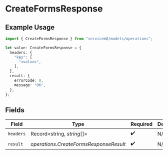 # CreateFormsResponse

## Example Usage

```typescript
import { CreateFormsResponse } from "servicem8/models/operations";

let value: CreateFormsResponse = {
  headers: {
    "key": [
      "<value>",
    ],
  },
  result: {
    errorCode: 0,
    message: "OK",
  },
};
```

## Fields

| Field                                  | Type                                   | Required                               | Description                            |
| -------------------------------------- | -------------------------------------- | -------------------------------------- | -------------------------------------- |
| `headers`                              | Record<string, *string*[]>             | :heavy_check_mark:                     | N/A                                    |
| `result`                               | *operations.CreateFormsResponseResult* | :heavy_check_mark:                     | N/A                                    |